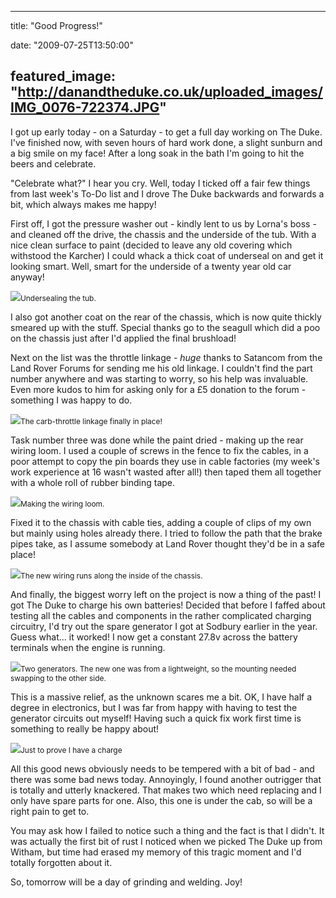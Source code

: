 
---
title: "Good Progress!"

date: "2009-07-25T13:50:00"

featured_image: "http://danandtheduke.co.uk/uploaded_images/IMG_0076-722374.JPG"
---


I got up early today - on a Saturday - to get a full day working on The Duke.  I've finished now, with seven hours of hard work done, a slight sunburn and a big smile on my face!  After a long soak in the bath I'm going to hit the beers and celebrate.

"Celebrate what?" I hear you cry.  Well, today I ticked off a fair few things from last week's To-Do list and I drove The Duke backwards and forwards a bit, which always makes me happy!

First off, I got the pressure washer out - kindly lent to us by Lorna's boss - and cleaned off the drive, the chassis and the underside of the tub.  With a nice clean surface to paint (decided to leave any old covering which withstood the <span>Karcher</span>) I could whack a thick coat of <span>underseal</span> on and get it looking smart.  Well, smart for the underside of a twenty year old car anyway!

<a href="http://danandtheduke.co.uk/uploaded_images/IMG_0076-722413.JPG"><img src="/images/good-progress/IMG_0076-722374.JPG"/></a><span style="font-size:85%;"><span>Undersealing</span> the tub.</span>

I also got another coat on the rear of the chassis, which is now quite thickly smeared up with the stuff.  Special thanks go to the seagull which did a poo on the chassis just after I'd applied the final <span>brushload</span>!

Next on the list was the throttle linkage - <span style="font-style: italic;">huge</span> thanks to <span>Satancom</span> from the Land Rover Forums for sending me his old linkage.  I couldn't find the part number anywhere and was starting to worry, so his help was invaluable.  Even more kudos to him for asking only for a £5 donation to the forum - something I was happy to do.

<a href="http://danandtheduke.co.uk/uploaded_images/IMG_0069-752103.JPG"><img src="/images/good-progress/IMG_0069-752098.JPG"/></a><span style="font-size:85%;">The <span>carb</span>-throttle linkage finally in place!</span>

Task number three was done while the paint dried - making up the rear wiring loom.  I used a couple of screws in the fence to fix the cables, in a poor attempt to copy the pin boards they use in cable factories (my week's work experience at 16 wasn't wasted after all!) then taped them all together with a whole roll of rubber binding tape.

<a href="http://danandtheduke.co.uk/uploaded_images/IMG_0073-752159.JPG"><img src="/images/good-progress/IMG_0073-752123.JPG"/></a><span style="font-size:85%;">Making the wiring loom.</span>

Fixed it to the chassis with cable ties, adding a couple of clips of my own but mainly using holes already there.  I tried to follow the path that the brake pipes take, as I assume somebody at Land Rover thought they'd be in a safe place!

<a href="http://danandtheduke.co.uk/uploaded_images/IMG_0079-722472.JPG"><img src="/images/good-progress/IMG_0079-722438.JPG"/></a><span style="font-size:85%;">The new wiring runs along the inside of the chassis.</span>

And finally, the biggest worry left on the project is now a thing of the past!  I got The Duke to charge his own batteries!  Decided that before I faffed about testing all the cables and components in the rather complicated charging circuitry, I'd try out the spare generator I got at <span>Sodbury</span> earlier in the year.  Guess what...  it worked!  I now get a constant 27.8v across the battery terminals when the engine is running. 

<a href="http://danandtheduke.co.uk/uploaded_images/IMG_0086-782125.JPG"><img src="/images/good-progress/IMG_0086-782064.JPG"/></a><span style="font-size:85%;">Two generators.  The new one was from a lightweight, so the mounting needed swapping to the other side.</span>

This is a massive relief, as the unknown scares me a bit.  OK, I have half a degree in electronics, but I was far from happy with having to test the generator circuits out myself!  Having such a quick fix work first time is something to really be happy about!

<a href="http://danandtheduke.co.uk/uploaded_images/IMG_0097-782146.JPG"><img src="/images/good-progress/IMG_0097-782142.JPG"/></a><span style="font-size:85%;">Just to prove I have a charge</span>

All this good news obviously needs to be tempered with a bit of bad - and there was some bad news today.  Annoyingly, I found another outrigger that is totally and utterly knackered.  That makes two which need replacing and I only have spare parts for one.  Also, this one is under the cab, so will be a right pain to get to. 

You may ask how I failed to notice such a thing and the fact is that I didn't.  It was actually the first bit of rust I noticed when we picked The Duke up from <span>Witham</span>, but time had erased my memory of this tragic moment and I'd totally forgotten about it.

So, tomorrow will be a day of grinding and welding.  Joy!